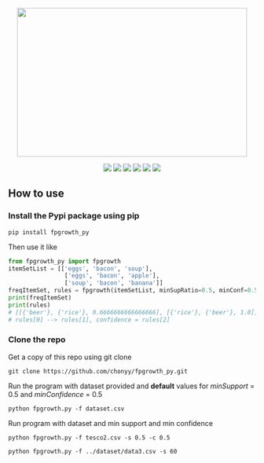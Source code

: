 <p align=center>
    <img src="fpgrowth.PNG" width="468" height="303">
</p>

<p align=center>
    <a target="_blank" href="#" title="pip"><img src="https://img.shields.io/pypi/v/fpgrowth_py?color=brightgreen"></a>
    <a target="_blank" href="#" title="language count"><img src="https://img.shields.io/github/languages/count/chonyy/fpgrowth_py"></a>
    <a target="_blank" href="#" title="top language"><img src="https://img.shields.io/github/languages/top/chonyy/fpgrowth_py?color=orange"></a>
    <a target="_blank" href="https://opensource.org/licenses/MIT" title="License: MIT"><img src="https://img.shields.io/badge/License-MIT-blue.svg"></a>
    <a target="_blank" href="#" title="repo size"><img src="https://img.shields.io/github/repo-size/chonyy/fpgrowth_py"></a>
    <a target="_blank" href="http://makeapullrequest.com" title="PRs Welcome"><img src="https://img.shields.io/badge/PRs-welcome-brightgreen.svg"></a>
</p>

## How to use

### Install the Pypi package using pip

```
pip install fpgrowth_py
```

Then use it like 

```python
from fpgrowth_py import fpgrowth
itemSetList = [['eggs', 'bacon', 'soup'],
                ['eggs', 'bacon', 'apple'],
                ['soup', 'bacon', 'banana']]
freqItemSet, rules = fpgrowth(itemSetList, minSupRatio=0.5, minConf=0.5)
print(freqItemSet)
print(rules)  
# [[{'beer'}, {'rice'}, 0.6666666666666666], [{'rice'}, {'beer'}, 1.0]]
# rules[0] --> rules[1], confidence = rules[2]
```

### Clone the repo

Get a copy of this repo using git clone
```
git clone https://github.com/chonyy/fpgrowth_py.git
```

Run the program with dataset provided and **default** values for *minSupport* = 0.5 and *minConfidence* = 0.5

```
python fpgrowth.py -f dataset.csv
```

Run program with dataset and min support and min confidence  

```
python fpgrowth.py -f tesco2.csv -s 0.5 -c 0.5

```
```
python fpgrowth.py -f ../dataset/data3.csv -s 60

```